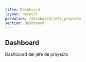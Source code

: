 ```yaml
---
title: Dashboard
layout: default
permalink: /dashboard/jefe_proyecto
section: dashboard
---
```

## Dashboard

<div class="row">
	<div class="col-12">
		Dashboard del jefe de proyecto
	</div>
</div>
